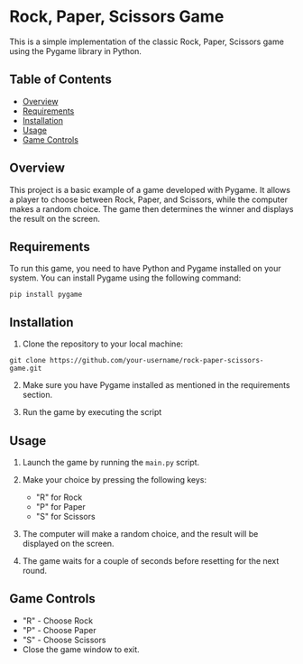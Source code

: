 # Rock, Paper, Scissors Game

This is a simple implementation of the classic Rock, Paper, Scissors game using the Pygame library in Python.

## Table of Contents

- [Overview](#overview)
- [Requirements](#requirements)
- [Installation](#installation)
- [Usage](#usage)
- [Game Controls](#game-controls)

## Overview

This project is a basic example of a game developed with Pygame. It allows a player to choose between Rock, Paper, and Scissors, while the computer makes a random choice. The game then determines the winner and displays the result on the screen.

## Requirements

To run this game, you need to have Python and Pygame installed on your system. You can install Pygame using the following command:
```
pip install pygame
```

## Installation

1. Clone the repository to your local machine:

```
git clone https://github.com/your-username/rock-paper-scissors-game.git
```

2. Make sure you have Pygame installed as mentioned in the requirements section.

3. Run the game by executing the script


## Usage

1. Launch the game by running the `main.py` script.

2. Make your choice by pressing the following keys:
   - "R" for Rock
   - "P" for Paper
   - "S" for Scissors

3. The computer will make a random choice, and the result will be displayed on the screen.

4. The game waits for a couple of seconds before resetting for the next round.

## Game Controls

- "R" - Choose Rock
- "P" - Choose Paper
- "S" - Choose Scissors
- Close the game window to exit.
